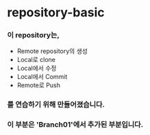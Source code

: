 # repository-basic

### 이 repository는,  
* Remote repository의 생성  
* Local로 clone  
* Local에서 수정  
* Local에서 Commit  
* Remote로 Push  
### 를 연습하기 위해 만들어졌습니다.  

### 이 부분은 'Branch01'에서 추가된 부분입니다.